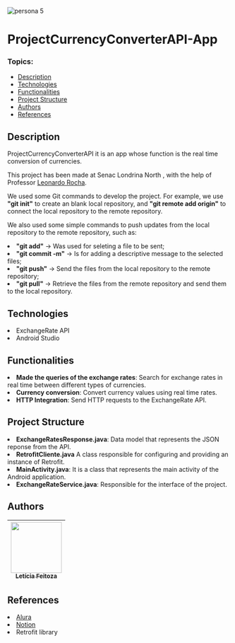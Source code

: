 ![persona 5](https://cdn2.steamgriddb.com/hero_thumb/a45613e8740e38fe7d019d79fbf8712b.jpg)
# ProjectCurrencyConverterAPI-App


### Topics:
* [Description](#description)
* [Technologies](#technologies)
* [Functionalities](#functionalities)
* [Project Structure](#project-structure)
* [Authors](#authors)
* [References](#references)

## Description
<p>ProjectCurrencyConverterAPI it is an app whose function is the real time conversion of currencies.</p>
<p>This project has been made at Senac Londrina North , with the help of Professor <a href="https://github.com/leonardossrocha">Leonardo Rocha</a>.</p>
<p>We used some Git commands to develop the project. For example, we use <b>"git init"</b> to create an blank local repository, and <b>"git remote add origin"</b> to connect the local repository to the remote repository.</p>
<p>We also used some simple commands to push updates from the local repository to the remote repository, such as: 
  <li><b>"git add"</b> -> Was used for seleting a file to be sent;</li>
  <li><b>"git commit -m"</b> -> Is for adding a descriptive message to the selected files;</li>
  <li><b>"git push"</b> -> Send the files from the local repository to the remote repository;</li>
  <li><b>"git pull"</b> -> Retrieve the files from the remote repository and send them to the local repository.</li></p>

## Technologies
<li>ExchangeRate API</li>
<li>Android Studio</li>

## Functionalities
<li><b>Made the queries of the exchange rates</b>: Search for exchange rates in real time between different types of currencies.</li>
<li><b>Currency conversion</b>: Convert currency values using real time rates.</li>
<li><b>HTTP Integration</b>: Send HTTP requests to the ExchangeRate API.</li>

## Project Structure
<li><b>ExchangeRatesResponse.java</b>: Data model that represents the JSON reponse from the API.</li>
<li><b>RetrofitCliente.java</b> A class responsible for configuring and providing an instance of Retrofit.</li>
<li><b>MainActivity.java</b>: It is a class that represents the main activity of the Android application.</li>
<li><b>ExchangeRateService.java</b>: Responsible for the interface of the project.</li>

## Authors
| [<img loading="lazy" src="https://avatars.githubusercontent.com/u/180124583?v=4" width=115><br><sub>Letícia Feitoza</sub>](https://github.com/LmayuXD)|
| :---: |

## References 
<li><a href="https://www.alura.com.br/artigos/escrever-bom-readme?utm_term=&utm_campaign=topo-aon-search-gg-dsa-artigos_conteudos&utm_source=google&utm_medium=cpc&campaign_id=11384329873_164240702375_703829337057&utm_id=11384329873_164240702375_703829337057&hsa_acc=7964138385&hsa_cam=topo-aon-search-gg-dsa-artigos_conteudos&hsa_grp=164240702375&hsa_ad=703829337057&hsa_src=g&hsa_tgt=dsa-2276348409543&hsa_kw=&hsa_mt=&hsa_net=google&hsa_ver=3&gad_source=1&gad_campaignid=11384329873&gbraid=0AAAAADpqZICk0MzLro-t3DLjYjxFyjzVj&gclid=EAIaIQobChMIxpD8vsaejwMVlQ9ECB1L1x5IEAAYASAAEgLF9PD_BwE">Alura</a></li>
<li><a href="https://www.notion.com/">Notion</a></li>
<li>Retrofit library</li>
